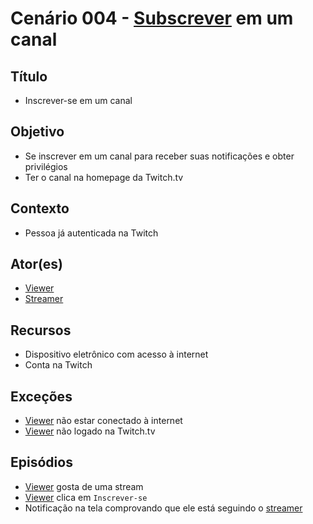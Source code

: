 # Cenário 004 - [Subscrever](Subscribe) em um canal

## Título
* Inscrever-se em um canal

## Objetivo
* Se inscrever em um canal para receber suas notificações e obter privilégios 
* Ter o canal na homepage da Twitch.tv

## Contexto
* Pessoa já autenticada na Twitch 

## Ator(es)
* [Viewer](Viewer)
* [Streamer](Streamer)

## Recursos
* Dispositivo eletrônico com acesso à internet 
* Conta na Twitch

## Exceções
* [Viewer](Viewer) não estar conectado à internet
* [Viewer](Viewer) não logado na Twitch.tv

## Episódios
* [Viewer](Viewer) gosta de uma stream 
* [Viewer](Viewer) clica em ```Inscrever-se```
* Notificação na tela comprovando que ele está seguindo o [streamer](Streamer)


